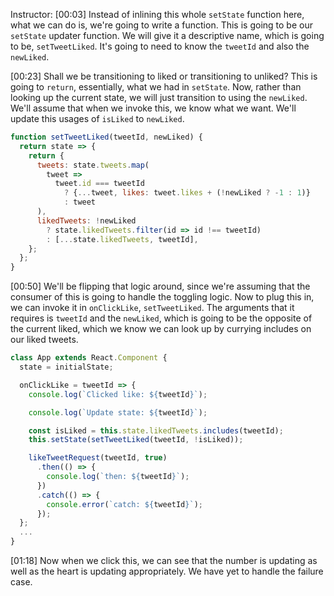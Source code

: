 Instructor: [00:03] Instead of inlining this whole `setState` function here, what we can do is, we're going to write a function. This is going to be our `setState` updater function. We will give it a descriptive name, which is going to be, `setTweetLiked`. It's going to need to know the `tweetId` and also the `newLiked`.

[00:23] Shall we be transitioning to liked or transitioning to unliked? This is going to `return`, essentially, what we had in `setState`. Now, rather than looking up the current state, we will just transition to using the `newLiked`. We'll assume that when we invoke this, we know what we want. We'll update this usages of `isLiked` to `newLiked`.

```javascript
function setTweetLiked(tweetId, newLiked) {
  return state => {
    return {
      tweets: state.tweets.map(
        tweet =>
          tweet.id === tweetId
            ? {...tweet, likes: tweet.likes + (!newLiked ? -1 : 1)}
            : tweet
      ),
      likedTweets: !newLiked
        ? state.likedTweets.filter(id => id !== tweetId)
        : [...state.likedTweets, tweetId],
    };
  };
}
```

[00:50] We'll be flipping that logic around, since we're assuming that the consumer of this is going to handle the toggling logic. Now to plug this in, we can invoke it in `onClickLike`, `setTweetLiked`. The arguments that it requires is `tweetId` and the `newLiked`, which is going to be the opposite of the current liked, which we know we can look up by currying includes on our liked tweets.

```javascript
class App extends React.Component {
  state = initialState;

  onClickLike = tweetId => {
    console.log(`Clicked like: ${tweetId}`);

    console.log(`Update state: ${tweetId}`);

    const isLiked = this.state.likedTweets.includes(tweetId);
    this.setState(setTweetLiked(tweetId, !isLiked));

    likeTweetRequest(tweetId, true)
      .then(() => {
        console.log(`then: ${tweetId}`);
      })
      .catch(() => {
        console.error(`catch: ${tweetId}`);
      });
  };
  ...
}
```

[01:18] Now when we click this, we can see that the number is updating as well as the heart is updating appropriately. We have yet to handle the failure case.